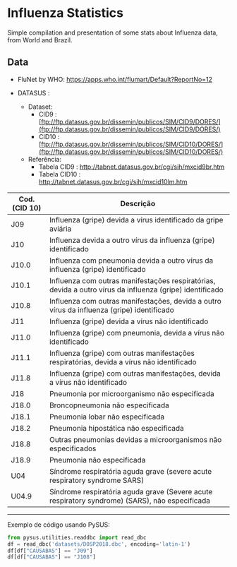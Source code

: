 # Influenza Statistics

Simple compilation and presentation of some stats about Influenza data, from World and Brazil.

## Data

- FluNet by WHO: https://apps.who.int/flumart/Default?ReportNo=12

- DATASUS : 
    - Dataset:
        - CID9 : [ftp://ftp.datasus.gov.br/dissemin/publicos/SIM/CID9/DORES/](ftp://ftp.datasus.gov.br/dissemin/publicos/SIM/CID9/DORES/)
        - CID10 : [ftp://ftp.datasus.gov.br/dissemin/publicos/SIM/CID10/DORES/](ftp://ftp.datasus.gov.br/dissemin/publicos/SIM/CID10/DORES/)
    - Referência:
        - Tabela CID9 : http://tabnet.datasus.gov.br/cgi/sih/mxcid9br.htm
        - Tabela CID10 : http://tabnet.datasus.gov.br/cgi/sih/mxcid10lm.htm

| Cod. (CID 10)   | Descrição                                                                                                	|
|----------------	|----------------------------------------------------------------------------------------------------------	|
| J09   	        | Influenza (gripe) devida a vírus identificado da gripe aviária                                           	|
| J10   	        | Influenza devida a outro vírus da influenza (gripe) identificado                                         	|
| J10.0 	        | Influenza com pneumonia devida a outro vírus da influenza (gripe) identificado                           	|
| J10.1 	        | Influenza com outras manifestações respiratórias, devida a outro vírus da influenza (gripe) identificado 	|
| J10.8 	        | Influenza com outras manifestações, devida a outro vírus da influenza (gripe) identificado               	|
| J11   	        | Influenza (gripe) devida a vírus não identificado                                                        	|
| J11.0 	        | Influenza (gripe) com pneumonia, devida a vírus não identificado                                         	|
| J11.1 	        | Influenza (gripe) com outras manifestações respiratórias, devida a vírus não identificado                	|
| J11.8 	        | Influenza (gripe) com outras manifestações, devida a vírus não identificado                              	|
| J18               | Pneumonia por microorganismo não especificada
| J18.0             | Broncopneumonia não especificada
| J18.1             | Pneumonia lobar não especificada
| J18.2             | Pneumonia hipostática não especificada
| J18.8             | Outras pneumonias devidas a microorganismos não especificados
| J18.9             | Pneumonia não especificada
| U04 	            | Síndrome respiratória aguda grave (severe acute respiratory syndrome SARS)                              	|
| U04.9 	        | Síndrome respiratória aguda grave (Severe acute respiratory syndrome) (SARS), não especificada            |

---

Exemplo de código usando PySUS:

```python
from pysus.utilities.readdbc import read_dbc                                                                                                                     
df = read_dbc('datasets/DOSP2018.dbc', encoding='latin-1')
df[df["CAUSABAS"] == "J09"]
df[df["CAUSABAS"] == "J108"]
```